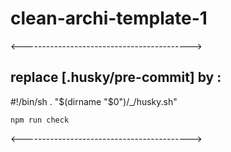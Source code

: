 # clean-archi-template-1

<------------------------------------------>

## replace [.husky/pre-commit] by :

#!/bin/sh
. "$(dirname "$0")/\_/husky.sh"

    npm run check

<------------------------------------------>
